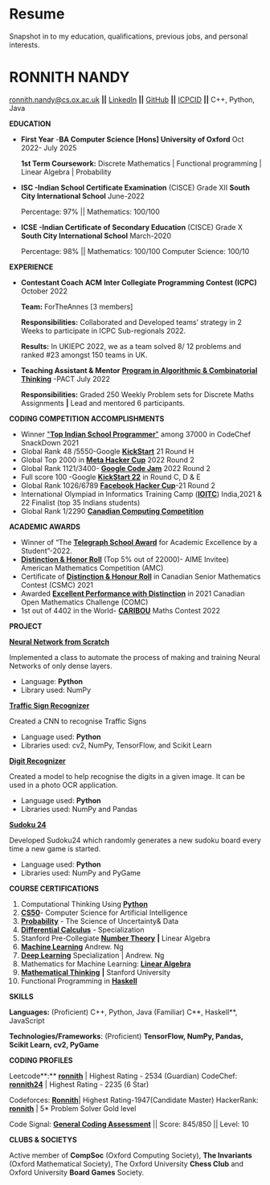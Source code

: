 # Resume
Snapshot in to my  education, qualifications, previous jobs, and  personal interests.
# **RONNITH NANDY**

 [ronnith.nandy@cs.ox.ac.uk](mailto:ronnith.nandy@cs.ox.ac.uk) **\|\|** [LinkedIn](http://www.linkedin.com/in/ronnithnandy) **\|\|** [GitHub](https://github.com/ronnith24) **\|\|** [ICPCID](https://icpc.global/ICPCID/969AUCNLMPJ9) **\|\|**  C++, Python, Java

**EDUCATION**

-   **First Year** -**BA Computer Science [Hons]   University of Oxford** Oct 2022- July 2025

    **1st Term Coursework:** Discrete Mathematics \| Functional programming \| Linear Algebra \| Probability

-   **ISC -Indian School Certificate Examination** (CISCE) Grade XII **South City International School** June-2022

    Percentage: 97% \|\| Mathematics: 100/100

-   **ICSE -Indian Certificate of Secondary Education** (CISCE) Grade X **South City International School** March-2020

    Percentage: 98% \|\| Mathematics: 100/100 Computer Science: 100/10

**EXPERIENCE**

-   **Contestant Coach**  **ACM** **Inter Collegiate Programming Contest (ICPC)** October 2022

    **Team:**  ForTheAnnes [3 members]

    **Responsibilities:** Collaborated and Developed teams’ strategy in 2 Weeks to participate in ICPC Sub-regionals 2022.

    **Results:** In UKIEPC 2022, we as a team solved 8/ 12 problems and ranked \#23 amongst 150 teams in UK.

-   **Teaching Assistant & Mentor** [**Program in Algorithmic & Combinatorial Thinking**](https://algorithmicthinking.org/) -PACT July 2022

    **Responsibilities:** Graded 250 Weekly Problem sets for Discrete Maths Assignments **\|** Lead and mentored 6 participants.

**CODING COMPETITION ACCOMPLISHMENTS**

-   Winner ["**Top Indian School Programmer**"](https://www.codechef.com/certificates/public/768e44e) among 37000 in CodeChef SnackDown 2021
-   Global Rank 48 /5550-Google [**KickStart**](https://codingcompetitions.withgoogle.com/kickstart/certificate/summary/0000000000435bad) 21 Round H
-   Global Top 2000 in [**Meta Hacker Cup**](https://www.facebook.com/codingcompetitions/hacker-cup/2022/certificate/209679514373388) 2022 Round 2
-   Global Rank 1121/3400- [**Google Code Jam**](https://codingcompetitions.withgoogle.com/codejam/certificate/summary/0000000000877249) 2022 Round 2
-   Full score 100 -Google [**KickStart 22**](https://codingcompetitions.withgoogle.com/kickstart/round/00000000008cb4d1) in Round C, D & E
-   Global Rank 1026/6789 [**Facebook Hacker Cup**](https://www.facebook.com/codingcompetitions/hacker-cup/2021/certificate/209679514373388)-21 Round 2
-   International Olympiad in Informatics Training Camp ([**IOITC**](https://www.iarcs.org.in/inoi/2021/inoi2021/results_inoi2021.php)) India,2021 & 22 Finalist (top 35 Indians students)
-   Global Rank 1/2290 [**Canadian Computing Competition**](https://drive.google.com/file/d/1ljfm2eve39UMUK5j75w1qgFD43U7bgqu/view?usp=sharing)

**ACADEMIC AWARDS**

-   Winner of “The [**Telegraph School Award**](https://drive.google.com/file/d/1Py2urT11yCUnBL5rZHlJWZECqtMOb_3F/view?usp=sharing) for Academic Excellence by a Student”-2022.
-   [**Distinction & Honor Roll**](https://drive.google.com/file/d/1u8ZgfTvUA0-FvB99fZ1Wvs-u4E93ktMS/view?usp=sharing) (Top 5% out of 22000)- AIME Invitee) American Mathematics Competition (AMC)
-   Certificate of [**Distinction & Honour Roll**](https://drive.google.com/file/d/16EbulFNjDgOUITGbf6V_6bIsZYgCx8WV/view?usp=sharing) in Canadian Senior Mathematics Contest (CSMC) 2021
-   Awarded [**Excellent Performance with Distinction**](https://drive.google.com/file/d/1MPW08fToSNDRn9-QoXPYkufVzEmSXcnm/view?usp=sharing) in 2021 Canadian Open Mathematics Challenge (COMC)
-   1st out of 4402 in the World- [**CARIBOU**](https://drive.google.com/file/d/1ykalMmYFeBUcWGt160PyN39N75g6dBsK/view?usp=sharing) Maths Contest 2022

**PROJECT**

[**Neural Network from Scratch**](https://github.com/ronnith24/Neural-Networks-From-Scratch.git)

Implemented a class to automate the process of making and training Neural Networks of only dense layers.

-   Language: **Python**
-   Library used: NumPy

[**Traffic Sign Recognizer**](https://github.com/ronnith24/Traffic-Sign-Recognizer.git)

Created a CNN to recognise Traffic Signs

-   Language used: **Python**
-   Libraries used: cv2, NumPy, TensorFlow, and Scikit Learn

[**Digit Recognizer**](https://github.com/ronnith24/Kaggle-MNIST-Digit-Recognizer.git)

Created a model to help recognise the digits in a given image. It can be used in a photo OCR application.

-   Language used: **Python**
-   Libraries used: NumPy and Pandas

[**Sudoku 24**](https://github.com/ronnith24/Sudoku24.git)

Developed Sudoku24 which randomly generates a new sudoku board every time a new game is started.

-   Language used: **Python**
-   Libraries used: NumPy and PyGame

**COURSE CERTIFICATIONS**

1.  Computational Thinking Using [**Python**](https://drive.google.com/file/d/15cDL6MKhyZOFtUoR_80uCiRfk8Fn9mCo/view?usp=sharing)
2.  [**CS50**](https://drive.google.com/file/d/1ylaAWFC7fB2zjU4orBOQXvSGjwuZ4pnR/view?usp=sharing)- Computer Science for Artificial Intelligence
3.  [**Probability**](https://courses.edx.org/certificates/b5eb0e1632124deb82e586795dc112fe) - The Science of Uncertainty& Data
4.  [**Differential Calculus**](https://coursera.org/share/5ef16950ee66bd42ca5916c781a59a96) - Specialization
5.  Stanford Pre-Collegiate [**Number Theory**](https://drive.google.com/file/d/1u38Wp59unU-527BR9Ss9-1EuwLJixaA0/view?usp=sharing) **\|** Linear Algebra
6.  [**Machine Learning**](https://www.coursera.org/account/accomplishments/certificate/B9S7LJSZJJ2R) Andrew. Ng
7.  [**Deep Learning**](https://drive.google.com/file/d/1K3D4yBi4_V70kZ69sWI7zQFgdEhSmSCn/view?usp=sharing) Specialization \| Andrew. Ng
8.  Mathematics for Machine Learning: [**Linear Algebra**](https://www.coursera.org/account/accomplishments/certificate/BZ8K5RGY6TES)
9.  [**Mathematical Thinking**](https://www.coursera.org/account/accomplishments/certificate/CHUKSZUEG9QQ) **\|** Stanford University
10. Functional Programming in [**Haskell**](https://www.futurelearn.com/certificates/fn7gnop)

**SKILLS**

**Languages:** (Proficient) C++, Python, Java (Familiar) C**, Haskell**, JavaScript

**Technologies/Frameworks**: (Proficient) **TensorFlow, NumPy, Pandas, Scikit Learn, cv2, PyGame**

**CODING PROFILES**

Leetcode**:** [**ronnith**](https://leetcode.com/ronnith/) \| Highest Rating - 2534 (Guardian) 
CodeChef: [**ronnith24**](https://www.codechef.com/users/ronnith) \| Highest Rating - 2235 (6 Star)

Codeforces: [**Ronnith**](https://codeforces.com/profile/ronnith)\| Highest Rating-1947(Candidate Master) 
HackerRank: [**ronnith**](https://www.hackerrank.com/ronnith?h_r=internal-search&hr_r=1) \| 5\* Problem Solver Gold level

Code Signal: [**General Coding Assessment**](https://app.codesignal.com/coding-report/DLuJpR32HPK5h69MP-B4dEEqn5mdz8K8z5Gk98W5we/LJhi8EuMudwkCtEKX) \|\| Score: 845/850 \|\| Level: 10

**CLUBS & SOCIETYS**

Active member of **CompSoc** (Oxford Computing Society), **The Invariants** (Oxford Mathematical Society), The Oxford University **Chess Club** and Oxford University **Board Games** Society.
